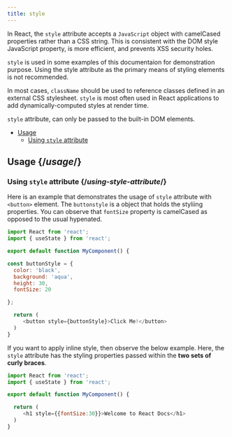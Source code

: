 ```yaml
---
title: style
---
```


<Intro>

In React, the `style` attribute accepts a `JavaScript` object with camelCased properties rather than a CSS string. This is consistent with the DOM style JavaScript property, is more efficient, and prevents XSS security holes.

</Intro>

<Note>

`style` is used in some examples of this documentaion for demonstration purpose. Using the style attribute as the primary means of styling elements is not recommended.

In most cases, `className` should be used to reference classes defined in an external CSS stylesheet. `style` is most often used in React applications to add dynamically-computed styles at render time.

`style` attribute, can only be passed to the built-in DOM elements.

</Note>

- [Usage](#usage)
  - [Using `style` attribute](#using-style-attribute)

## Usage {/*usage*/}

### Using `style` attribute {/*using-style-attribute*/}

Here is an example that demonstrates the usage of `style` attribute with `<button>` element. The `buttonstyle` is a object that holds the styliing properties. You can observe that `fontSize` property is camelCased as opposed to the usual hypenated.

<Sandpack>

``` js App.js
import React from 'react';
import { useState } from 'react';

export default function MyComponent() {

const buttonStyle = {
  color: 'black',
  background: 'aqua',
  height: 30,
  fontSize: 20

};

  return (
     <button style={buttonStyle}>Click Me!</button>
  )
}

```
</Sandpack>

If you want to apply inline style, then observe the below example. Here, the `style` attribute has the styling properties passed within the **two sets of curly braces**.

<Sandpack>

``` js App.js
import React from 'react';
import { useState } from 'react';

export default function MyComponent() {

  return (
     <h1 style={{fontSize:30}}>Welcome to React Docs</h1>
  )
}

```
</Sandpack>
